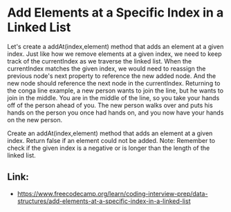 # Add Elements at a Specific Index in a Linked List #

Let's create a addAt(index,element) method that adds an element at a given index. Just like how we remove elements at a given index, we need to keep track of the currentIndex as we traverse the linked list. When the currentIndex matches the given index, we would need to reassign the previous node's next property to reference the new added node. And the new node should reference the next node in the currentIndex. Returning to the conga line example, a new person wants to join the line, but he wants to join in the middle. You are in the middle of the line, so you take your hands off of the person ahead of you. The new person walks over and puts his hands on the person you once had hands on, and you now have your hands on the new person.

Create an addAt(index,element) method that adds an element at a given index. Return false if an element could not be added. Note: Remember to check if the given index is a negative or is longer than the length of the linked list.

## Link: ## 
  - https://www.freecodecamp.org/learn/coding-interview-prep/data-structures/add-elements-at-a-specific-index-in-a-linked-list
